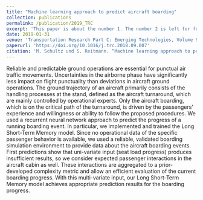 ```yaml
---
title: "Machine learning approach to predict aircraft boarding"
collection: publications
permalink: /publication/2019_TRC
excerpt: 'This paper is about the number 1. The number 2 is left for future work.'
date: 2019-01-31
venue: 'Transportation Research Part C: Emerging Technologies, Volume 98, January 2019, Pages 391-408'
paperurl: 'https://doi.org/10.1016/j.trc.2018.09.007'
citation: 'M. Schultz und S. Reitmann. “Machine learning approach to predict aircraft boarding”. In: Journal of Transportation Research Part C: Emerging Technologies (2018).'
---
```


Reliable and predictable ground operations are essential for punctual air traffic movements. Uncertainties in the airborne phase have significantly less impact on flight punctuality than deviations in aircraft ground operations. The ground trajectory of an aircraft primarily consists of the handling processes at the stand, defined as the aircraft turnaround, which are mainly controlled by operational experts. Only the aircraft boarding, which is on the critical path of the turnaround, is driven by the passengers’ experience and willingness or ability to follow the proposed procedures. We used a recurrent neural network approach to predict the progress of a running boarding event. In particular, we implemented and trained the Long Short-Term Memory model. Since no operational data of the specific passenger behavior is available, we used a reliable, validated boarding simulation environment to provide data about the aircraft boarding events. First predictions show that uni-variate input (seat load progress) produces insufficient results, so we consider expected passenger interactions in the aircraft cabin as well. These interactions are aggregated to a prior-developed complexity metric and allow an efficient evaluation of the current boarding progress. With this multi-variate input, our Long Short-Term Memory model achieves appropriate prediction results for the boarding progress.
